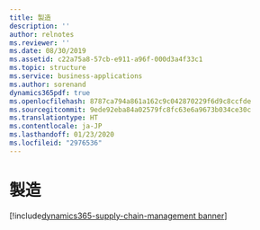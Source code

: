 ```yaml
---
title: 製造
description: ''
author: relnotes
ms.reviewer: ''
ms.date: 08/30/2019
ms.assetid: c22a75a8-57cb-e911-a96f-000d3a4f33c1
ms.topic: structure
ms.service: business-applications
ms.author: sorenand
dynamics365pdf: true
ms.openlocfilehash: 8787ca794a861a162c9c042870229f6d9c8ccfde
ms.sourcegitcommit: 9ede92eba84a02579fc8fc63e6a9673b034ce30c
ms.translationtype: HT
ms.contentlocale: ja-JP
ms.lasthandoff: 01/23/2020
ms.locfileid: "2976536"
---
```

# <a name="manufacturing"></a>製造

[!include[dynamics365-supply-chain-management banner](../includes/dynamics365-supply-chain-management.md)]

<!--structure start-->

<!--structure end-->



